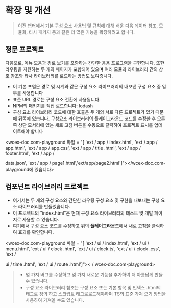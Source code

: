 <!--DESC: {icon:{name:"dashboard_customize",pkg:"mdi",type:"filled"},id:3} -->
# 확장 및 개선
> 이전 챕터에서 기본 구성 요소 사용법 및 규칙에 대해 배운 다음 데이터 참조, 모듈화, 타사 패키지 등과 같은 더 많은 기능을 확장하려고 합니다.

## 정문 프로젝트
다음으로, 메뉴 모음과 경로 보기를 포함하는 간단한 응용 프로그램을 구현합니다. 또한 라우팅을 지원하는 두 개의 페이지가 포함되어 있으며 여러 모듈과 라이브러리 간의 상호 참조와 타사 라이브러리를 로드하는 방법도 보여줍니다.
- 이 기본 포털은 경로 및 시계와 같은 구성 요소 라이브러리의 내보낸 구성 요소 중 일부를 사용합니다
- 표준 URL 경로는 구성 요소 전환에 사용됩니다.
- NPM의 패키지를 직접 로드합니다: lodash
- 구성 요소 라이브러리 코드에 대한 호출은 두 개의 서로 다른 프로젝트가 있기 때문에 뒤쪽에 있습니다. 구성요소 라이브러리의 플레이그라운드 코드를 수정한 후 오른쪽 상단 모서리에 있는 새로 고침 버튼을 수동으로 클릭하여 프로젝트 표시를 업데이트해야 합니다

<wcex-doc.com-playground 파일 = "[ 'ext / app / index.html', 'ext / app / app.html', 'ext / app / app.css', 'ext / app / title .html', 'ext / app / footer.html', 'ext / app / <div>data.json', 'ext / app / page1.html','ext/app/page2.html']"></wcex-doc.com-playground에 있습니다></div>


## 컴포넌트 라이브러리 프로젝트
- 여기서는 두 개의 구성 요소와 간단한 라우팅 구성 요소 및 구현을 내보내는 구성 요소 라이브러리를 만들었습니다.
- 이 프로젝트의 "index.html"은 현재 구성 요소 라이브러리의 테스트 및 개발 페이지로 사용할 수 있습니다.
- 여기에서 구성 요소 코드를 수정하고 위의 **플레이그라운드**에서 새로 고침을 클릭하여 효과를 확인합니다.

<wcex-doc.com-playground 파일 = "[ 'ext / ui / index.html', 'ext / ui / menu.html', 'ext / ui / clock .html', 'ext / ui / clock.ts', 'ext / ui / clock .css', 'ext / <div>ui / time .html', 'ext / ui / route .html']">< / wcex-doc.com-playground></div>

> - 몇 가지 버그를 수정하고 몇 가지 새로운 기능을 추가하여 더 아름답게 만들 수 있습니다.
> - 구성 요소 라이브러리 참조는 구성 요소 또는 기본 항목 및 인덱스 .html의 태그로 정의 <meta> 하고 스크립트 태그로로드해야하며 TS의 표준 가져 오기 방법을 사용하여 가져올 수도 있습니다.
